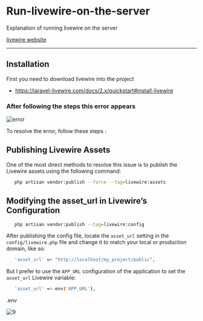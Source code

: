 # Run-livewire-on-the-server
Explanation of running livewire on the server

[livewire website](https://laravel-livewire.com/)

-----------


## Installation

First you need to download livewire into the project

 - https://laravel-livewire.com/docs/2.x/quickstart#install-livewire
    
### After following the steps this error appears

![error](https://github.com/o0t/Run-livewire-on-the-server/assets/94997828/8d4a7d36-4756-4b2b-92d9-d495604343b3)


To resolve the error, follow these steps :

## Publishing Livewire Assets

One of the most direct methods to resolve this issue is to publish the Livewire assets using the following command:

```bash
   php artisan vendor:publish --force --tag=livewire:assets
```

## Modifying the asset_url in Livewire’s Configuration

```bash
   php artisan vendor:publish --tag=livewire:config
```

After publishing the config file, locate the `asset_url` setting in the `config/livewire.php` file and change it to match your local or production domain, like so:

```bash
   'asset_url' => "http://localhost/my_project/public",
```

But I prefer to use the `APP_URL` configuration of the application to set the `asset_url` Livewire variable:


```bash
   'asset_url' => env('APP_URL'),
```

.env

![9](https://github.com/o0t/Run-livewire-on-the-server/assets/94997828/710253f1-20bd-4321-b717-e4775ea5dd52)







